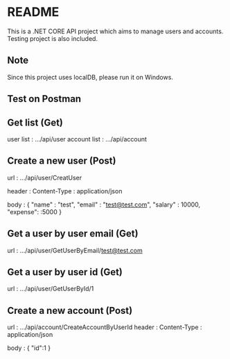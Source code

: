 # README

This is a .NET CORE API project which aims to manage users and accounts. Testing project is also included. 

## Note
Since this project uses localDB, please run it on Windows. 

## Test on Postman
## Get list (Get)
user list : .../api/user
account list : .../api/account

## Create a new user (Post)
url : .../api/user/CreatUser

header : Content-Type : application/json

body : 
{
	"name" : "test",
  "email" : "test@test.com",
  "salary" : 10000,
  "expense": :5000
}


## Get a user by user email (Get)
url : .../api/user/GetUserByEmail/test@test.com

## Get a user by user id (Get)
url : .../api/user/GetUserById/1

## Create a new account (Post)
url : .../api/account/CreateAccountByUserId
header : Content-Type : application/json

body : 
{
	"id":1
}

